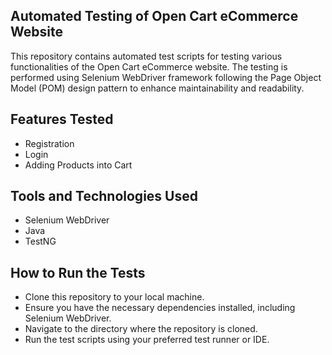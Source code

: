 ## Automated Testing of Open Cart eCommerce Website
This repository contains automated test scripts for testing various functionalities of the Open Cart eCommerce website. The testing is performed using Selenium WebDriver framework following the Page Object Model (POM) design pattern to enhance maintainability and readability.

## Features Tested
* Registration
* Login
* Adding Products into Cart

## Tools and Technologies Used
* Selenium WebDriver
* Java
* TestNG

## How to Run the Tests
* Clone this repository to your local machine.
* Ensure you have the necessary dependencies installed, including Selenium WebDriver.
* Navigate to the directory where the repository is cloned.
* Run the test scripts using your preferred test runner or IDE.
